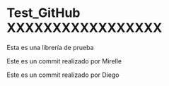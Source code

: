 # Test_GitHub XXXXXXXXXXXXXXXXX
Esta es una librería de prueba


Este es un commit realizado por Mirelle   

Este es un commit realizado por Diego
